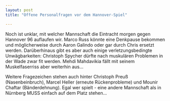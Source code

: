 ```yaml
---
layout: post
title: "Offene Personalfragen vor dem Hannover-Spiel"

---
```


Noch ist unklar, mit welcher Mannschaft die Eintracht morgen gegen Hannover 96 auflaufen wir. Marco Russ könnte eine Denkpause bekommen und möglicherweise durch Aaron Galindo oder gar durch Chris ersetzt werden. Darüberhinaus gibt es aber auch einige verletzungsbedingte Unwägbarkeiten: Christoph Spycher dürfte nach muskulären Problemen in der Wade zwar fit werden. Mehdi Mahdavikia fällt mit seinem Muskelfaserriss aber weiterhin aus...

Weitere Fragezeichen stehen auch hinter Christoph Preuß (Nasenbeinbruch), Marcel Heller (erneute Rückenprobleme) und Mounir Chaftar (Bänderdehnung). Egal wer spielt - eine andere Mannschaft als in Nürnberg MUSS einfach auf dem Platz stehen...
